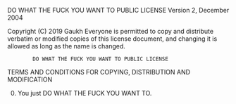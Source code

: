 DO WHAT THE FUCK YOU WANT TO PUBLIC LICENSE
                    Version 2, December 2004

 Copyright (C) 2019 Gaukh
 Everyone is permitted to copy and distribute verbatim or modified
 copies of this license document, and changing it is allowed as long
 as the name is changed.

            DO WHAT THE FUCK YOU WANT TO PUBLIC LICENSE
   TERMS AND CONDITIONS FOR COPYING, DISTRIBUTION AND MODIFICATION

  0. You just DO WHAT THE FUCK YOU WANT TO.
